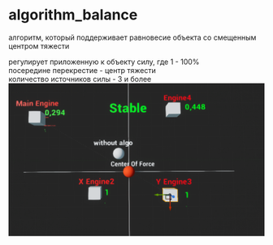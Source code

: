 # algorithm_balance
алгоритм, который поддерживает равновесие объекта со смещенным центром тяжести

регулирует приложенную к объекту силу, где 1 - 100%<br>
посередине перекрестие - центр тяжести <br>
количество источников силы - 3 и более<br>
![Image alt](https://github.com/illanshon/algorithm_balance/blob/main/algo.png)